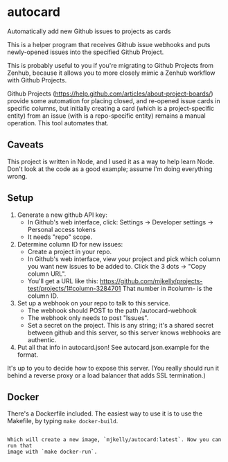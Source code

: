# autocard

Automatically add new Github issues to projects as cards

This is a helper program that receives Github issue webhooks and puts
newly-opened issues into the specified Github Project.

This is probably useful to you if you're migrating to Github Projects from
Zenhub, because it allows you to more closely mimic a Zenhub workflow with
Github Projects.

Github Projects (https://help.github.com/articles/about-project-boards/)
provide some automation for placing closed, and re-opened issue cards in
specific columns, but initially creating a card (which is a project-specific
entity) from an issue (with is a repo-specific entity) remains a manual
operation. This tool automates that.

## Caveats

This project is written in Node, and I used it as a way to help learn Node.
Don't look at the code as a good example; assume I'm doing everything wrong.

## Setup 

1. Generate a new github API key:
    - In Github's web interface, click:
      Settings -> Developer settings -> Personal access tokens
    - It needs "repo" scope.
2. Determine column ID for new issues:
    - Create a project in your repo.
    - In Github's web interface, view your project and pick which column you
      want new issues to be added to. Click the 3 dots -> "Copy column URL".
    - You'll get a URL like this:
      https://github.com/mjkelly/projects-test/projects/1#column-3284701
      That number in #column-<id> is the column ID.
3. Set up a webhook on your repo to talk to this service.
    - The webhook should POST to the path /autocard-webhook
    - The webhook only needs to post "Issues".
    - Set a secret on the project. This is any string; it's a shared secret
      between github and this server, so this server knows webhooks are
      authentic.
4. Put all that info in autocard.json! See
   autocard.json.example for the format.

It's up to you to decide how to expose this server. (You really should run
it behind a reverse proxy or a load balancer that adds SSL termination.)

## Docker

There's a Dockerfile included. The easiest way to use it is to use the
Makefile, by typing `make docker-build`.
```

Which will create a new image, `mjkelly/autocard:latest`. Now you can run that
image with `make docker-run`.
